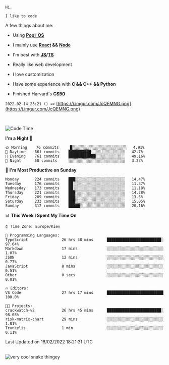 ```
Hi.

I like to code
```

A few things about me:

-   Using **[Pop!\_OS](https://pop.system76.com/)**

-   I mainly use **[React](https://reactjs.org/) && [Node](https://nodejs.org/en/)**

-   I'm best with **[JS](https://www.javascript.com/)/[TS](https://www.typescriptlang.org/)**

-   Really like web development

-   I love customization

-   Have some experience with **C && C++ && Python**

-   Finished Harvard's **[CS50](https://cs50.harvard.edu)**

`2022-02-14_23:21 () =>` [https://i.imgur.com/JcQEMNG.png](https://i.imgur.com/JcQEMNG.png)

<br>

<!--START_SECTION:waka-->
![Code Time](http://img.shields.io/badge/Code%20Time-359%20hrs%2016%20mins-blue)

**I'm a Night 🦉** 

```text
🌞 Morning    76 commits     █░░░░░░░░░░░░░░░░░░░░░░░░   4.91% 
🌆 Daytime    661 commits    ██████████░░░░░░░░░░░░░░░   42.7% 
🌃 Evening    761 commits    ████████████░░░░░░░░░░░░░   49.16% 
🌙 Night      50 commits     ░░░░░░░░░░░░░░░░░░░░░░░░░   3.23%

```
📅 **I'm Most Productive on Sunday** 

```text
Monday       224 commits    ███░░░░░░░░░░░░░░░░░░░░░░   14.47% 
Tuesday      176 commits    ██░░░░░░░░░░░░░░░░░░░░░░░   11.37% 
Wednesday    173 commits    ██░░░░░░░░░░░░░░░░░░░░░░░   11.18% 
Thursday     221 commits    ███░░░░░░░░░░░░░░░░░░░░░░   14.28% 
Friday       209 commits    ███░░░░░░░░░░░░░░░░░░░░░░   13.5% 
Saturday     233 commits    ███░░░░░░░░░░░░░░░░░░░░░░   15.05% 
Sunday       312 commits    █████░░░░░░░░░░░░░░░░░░░░   20.16%

```


📊 **This Week I Spent My Time On** 

```text
⌚︎ Time Zone: Europe/Kiev

💬 Programming Languages: 
TypeScript               26 hrs 38 mins      ████████████████████████░   97.64% 
Markdown                 17 mins             ░░░░░░░░░░░░░░░░░░░░░░░░░   1.07% 
JSON                     12 mins             ░░░░░░░░░░░░░░░░░░░░░░░░░   0.77% 
JavaScript               8 mins              ░░░░░░░░░░░░░░░░░░░░░░░░░   0.51% 
Other                    0 secs              ░░░░░░░░░░░░░░░░░░░░░░░░░   0.01%

🔥 Editors: 
VS Code                  27 hrs 17 mins      █████████████████████████   100.0%

🐱‍💻 Projects: 
crackwatch-v2            26 hrs 45 mins      ████████████████████████░   98.08% 
risk-matrix-chart        29 mins             ░░░░░░░░░░░░░░░░░░░░░░░░░   1.81% 
Trunkelis                1 min               ░░░░░░░░░░░░░░░░░░░░░░░░░   0.11%

```


 Last Updated on 16/02/2022 18:21:31 UTC
<!--END_SECTION:waka-->

<br>

<img title="" src="https://raw.githubusercontent.com/Trunkelis/Trunkelis/output/github-contribution-grid-snake.svg" alt="very cool snake thingey" data-align="left">
